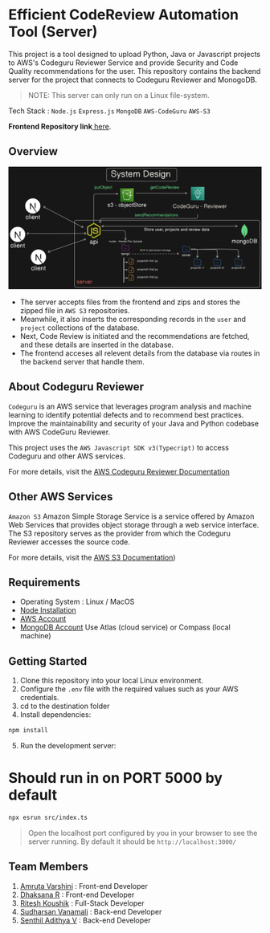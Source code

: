# Efficient CodeReview Automation Tool (Server)
This project is a tool designed to upload Python, Java or Javascript projects to AWS's Codeguru Reviewer Service and provide Security and Code Quality recommendations for the user.
This repository contains the backend server for the project that connects to Codeguru Reviewer and MonogoDB.

>NOTE: This server can only run on a Linux file-system.

Tech Stack : `Node.js` `Express.js` `MongoDB` `AWS-CodeGuru` `AWS-S3`

**Frontend Repository link**[ here](https://github.com/IAmRiteshKoushik/coderev-web).

## Overview
![System Design](./screenshots/SystemDesign.png)

- The server accepts files from the frontend and zips and stores the zipped file in `AWS S3` repositories. 
- Meanwhile, it also inserts the corresponding records in the `user` and `project` collections of the database.
- Next, Code Review is initiated and the recommendations are fetched, and these details are inserted in the database.
- The frontend acceses all relevent details from the database via  routes in the backend server that handle them.

## About Codeguru Reviewer
`Codeguru` is an AWS service that leverages program analysis and machine learning to identify potential defects and to recommend best practices.
Improve the maintainability and security of your Java and Python codebase with AWS CodeGuru Reviewer. 

This project uses the `AWS Javascript SDK v3(Typecript)` to access Codeguru and other AWS services.

For more details, visit the [AWS Codeguru Reviewer Documentation](https://docs.aws.amazon.com/codeguru/)

## Other AWS Services
`Amazon S3` Amazon Simple Storage Service is a service offered by Amazon Web Services that provides object storage through a web service interface. The S3 repository serves as the provider from which the Codeguru Reviewer accesses the source code.

For more details, visit the [AWS S3 Documentation](https://docs.aws.amazon.com/AmazonS3/latest/API/Welcome.html))


## Requirements

- Operating System : Linux / MacOS
- [Node Installation](https://nodejs.org/en/download)
- [AWS Account](https://aws.amazon.com/?nc2=h_lg)
- [MongoDB Account](https://www.mongodb.com/) Use Atlas (cloud service) or Compass (local machine)

## Getting Started

1. Clone this  repository into your local Linux environment.
2. Configure the `.env` file with the required values such as your AWS credentials.
3. cd to the destination folder
4. Install dependencies:

```bash
npm install
```
5. Run the development server:
# Should run in on PORT 5000 by default
```bash
npx esrun src/index.ts
```
> Open the localhost port configured by you in your browser to see the server 
running. By default it should be `http://localhost:3000/`

## Team Members

1. [Amruta Varshini](https://github.com/varshiniert) : Front-end Developer
2. [Dhaksana R](https://github.com/Dhaksana) : Front-end Developer
3. [Ritesh Koushik](https://github.com/IAmRiteshKoushik) : Full-Stack Developer
4. [Sudharsan Vanamali](https://github.com/Astrasv) : Back-end Developer
5. [Senthil Adithya V](https://github.com/a-dithya04) : Back-end Developer
